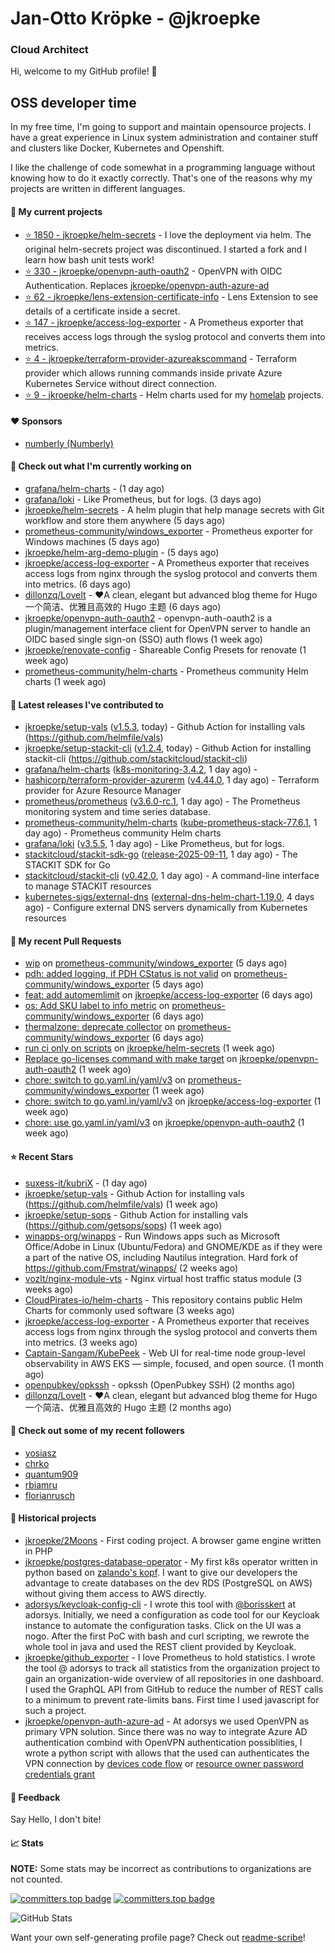 # Jan-Otto Kröpke - @jkroepke
### Cloud Architect 

Hi, welcome to my GitHub profile! 👋

## OSS developer time
In my free time, I'm going to support and maintain opensource projects. I have a great experience in Linux system administration and container stuff and clusters like Docker, Kubernetes and Openshift.

I like the challenge of code somewhat in a programming language without knowing how to do it exactly correctly. That's one of the reasons why my projects are written in different languages.

#### 🌱 My current projects
- [⭐️ 1850 - jkroepke/helm-secrets](https://github.com/jkroepke/helm-secrets) - I love the deployment via helm. The original helm-secrets project was discontinued. I started a fork and I learn how bash unit tests work!
- [⭐️ 330 - jkroepke/openvpn-auth-oauth2](https://github.com/jkroepke/openvpn-auth-oauth2) - OpenVPN with OIDC Authentication. Replaces  [jkroepke/openvpn-auth-azure-ad](https://github.com/jkroepke/openvpn-auth-azure-ad) 
- [⭐️ 62 - jkroepke/lens-extension-certificate-info](https://github.com/jkroepke/lens-extension-certificate-info) - Lens Extension to see details of a certificate inside a secret.
- [⭐️ 147 - jkroepke/access-log-exporter](https://github.com/jkroepke/access-log-exporter) - A Prometheus exporter that receives access logs through the syslog protocol and converts them into metrics.
- [⭐️ 4 - jkroepke/terraform-provider-azureakscommand](https://github.com/jkroepke/terraform-provider-azureakscommand) - Terraform provider which allows running commands inside private Azure Kubernetes Service without direct connection.
- [⭐️ 9 - jkroepke/helm-charts](https://github.com/jkroepke/helm-charts) - Helm charts used for my [homelab](https://github.com/jkroepke/homelab) projects.

#### ❤️ Sponsors

- [numberly (Numberly)](https://github.com/numberly)


#### 👷 Check out what I'm currently working on

- [grafana/helm-charts](https://github.com/grafana/helm-charts) -  (1 day ago)
- [grafana/loki](https://github.com/grafana/loki) - Like Prometheus, but for logs. (3 days ago)
- [jkroepke/helm-secrets](https://github.com/jkroepke/helm-secrets) - A helm plugin that help manage secrets with Git workflow and store them anywhere (5 days ago)
- [prometheus-community/windows_exporter](https://github.com/prometheus-community/windows_exporter) - Prometheus exporter for Windows machines (5 days ago)
- [jkroepke/helm-arg-demo-plugin](https://github.com/jkroepke/helm-arg-demo-plugin) -  (5 days ago)
- [jkroepke/access-log-exporter](https://github.com/jkroepke/access-log-exporter) - A Prometheus exporter that receives access logs from nginx through the syslog protocol and converts them into metrics. (6 days ago)
- [dillonzq/LoveIt](https://github.com/dillonzq/LoveIt) - ❤️A clean, elegant but advanced blog theme for Hugo 一个简洁、优雅且高效的 Hugo 主题 (6 days ago)
- [jkroepke/openvpn-auth-oauth2](https://github.com/jkroepke/openvpn-auth-oauth2) - openvpn-auth-oauth2 is a plugin/management interface client for OpenVPN server to handle an OIDC based single sign-on (SSO) auth flows (1 week ago)
- [jkroepke/renovate-config](https://github.com/jkroepke/renovate-config) - Shareable Config Presets for renovate (1 week ago)
- [prometheus-community/helm-charts](https://github.com/prometheus-community/helm-charts) - Prometheus community Helm charts (1 week ago)

#### 🔭 Latest releases I've contributed to

- [jkroepke/setup-vals](https://github.com/jkroepke/setup-vals) ([v1.5.3](https://github.com/jkroepke/setup-vals/releases/tag/v1.5.3), today) - Github Action for installing vals (https://github.com/helmfile/vals)
- [jkroepke/setup-stackit-cli](https://github.com/jkroepke/setup-stackit-cli) ([v1.2.4](https://github.com/jkroepke/setup-stackit-cli/releases/tag/v1.2.4), today) - Github Action for installing stackit-cli (https://github.com/stackitcloud/stackit-cli)
- [grafana/helm-charts](https://github.com/grafana/helm-charts) ([k8s-monitoring-3.4.2](https://github.com/grafana/helm-charts/releases/tag/k8s-monitoring-3.4.2), 1 day ago) - 
- [hashicorp/terraform-provider-azurerm](https://github.com/hashicorp/terraform-provider-azurerm) ([v4.44.0](https://github.com/hashicorp/terraform-provider-azurerm/releases/tag/v4.44.0), 1 day ago) - Terraform provider for Azure Resource Manager
- [prometheus/prometheus](https://github.com/prometheus/prometheus) ([v3.6.0-rc.1](https://github.com/prometheus/prometheus/releases/tag/v3.6.0-rc.1), 1 day ago) - The Prometheus monitoring system and time series database.
- [prometheus-community/helm-charts](https://github.com/prometheus-community/helm-charts) ([kube-prometheus-stack-77.6.1](https://github.com/prometheus-community/helm-charts/releases/tag/kube-prometheus-stack-77.6.1), 1 day ago) - Prometheus community Helm charts
- [grafana/loki](https://github.com/grafana/loki) ([v3.5.5](https://github.com/grafana/loki/releases/tag/v3.5.5), 1 day ago) - Like Prometheus, but for logs.
- [stackitcloud/stackit-sdk-go](https://github.com/stackitcloud/stackit-sdk-go) ([release-2025-09-11](https://github.com/stackitcloud/stackit-sdk-go/releases/tag/release-2025-09-11), 1 day ago) - The STACKIT SDK for Go
- [stackitcloud/stackit-cli](https://github.com/stackitcloud/stackit-cli) ([v0.42.0](https://github.com/stackitcloud/stackit-cli/releases/tag/v0.42.0), 1 day ago) - A command-line interface to manage STACKIT resources
- [kubernetes-sigs/external-dns](https://github.com/kubernetes-sigs/external-dns) ([external-dns-helm-chart-1.19.0](https://github.com/kubernetes-sigs/external-dns/releases/tag/external-dns-helm-chart-1.19.0), 4 days ago) - Configure external DNS servers dynamically from Kubernetes resources

#### 🔨 My recent Pull Requests

- [wip](https://github.com/prometheus-community/windows_exporter/pull/2204) on [prometheus-community/windows_exporter](https://github.com/prometheus-community/windows_exporter) (5 days ago)
- [pdh: added logging, if PDH CStatus is not valid](https://github.com/prometheus-community/windows_exporter/pull/2203) on [prometheus-community/windows_exporter](https://github.com/prometheus-community/windows_exporter) (5 days ago)
- [feat: add automemlimit](https://github.com/jkroepke/access-log-exporter/pull/46) on [jkroepke/access-log-exporter](https://github.com/jkroepke/access-log-exporter) (6 days ago)
- [os: Add SKU label to info metric](https://github.com/prometheus-community/windows_exporter/pull/2202) on [prometheus-community/windows_exporter](https://github.com/prometheus-community/windows_exporter) (6 days ago)
- [thermalzone: deprecate collector](https://github.com/prometheus-community/windows_exporter/pull/2201) on [prometheus-community/windows_exporter](https://github.com/prometheus-community/windows_exporter) (6 days ago)
- [run ci only on scripts](https://github.com/jkroepke/helm-secrets/pull/596) on [jkroepke/helm-secrets](https://github.com/jkroepke/helm-secrets) (1 week ago)
- [Replace go-licenses command with make target](https://github.com/jkroepke/openvpn-auth-oauth2/pull/600) on [jkroepke/openvpn-auth-oauth2](https://github.com/jkroepke/openvpn-auth-oauth2) (1 week ago)
- [chore: switch to go.yaml.in/yaml/v3](https://github.com/prometheus-community/windows_exporter/pull/2196) on [prometheus-community/windows_exporter](https://github.com/prometheus-community/windows_exporter) (1 week ago)
- [chore: switch to go.yaml.in/yaml/v3](https://github.com/jkroepke/access-log-exporter/pull/32) on [jkroepke/access-log-exporter](https://github.com/jkroepke/access-log-exporter) (1 week ago)
- [chore: use go.yaml.in/yaml/v3](https://github.com/jkroepke/openvpn-auth-oauth2/pull/595) on [jkroepke/openvpn-auth-oauth2](https://github.com/jkroepke/openvpn-auth-oauth2) (1 week ago)

#### ⭐ Recent Stars

- [suxess-it/kubriX](https://github.com/suxess-it/kubriX) -  (1 day ago)
- [jkroepke/setup-vals](https://github.com/jkroepke/setup-vals) - Github Action for installing vals (https://github.com/helmfile/vals) (1 week ago)
- [jkroepke/setup-sops](https://github.com/jkroepke/setup-sops) - Github Action for installing vals (https://github.com/getsops/sops) (1 week ago)
- [winapps-org/winapps](https://github.com/winapps-org/winapps) -  Run Windows apps such as Microsoft Office/Adobe in Linux (Ubuntu/Fedora) and GNOME/KDE as if they were a part of the native OS, including Nautilus integration. Hard fork of https://github.com/Fmstrat/winapps/ (2 weeks ago)
- [vozlt/nginx-module-vts](https://github.com/vozlt/nginx-module-vts) - Nginx virtual host traffic status module (3 weeks ago)
- [CloudPirates-io/helm-charts](https://github.com/CloudPirates-io/helm-charts) - This repository contains public Helm Charts for commonly used software (3 weeks ago)
- [jkroepke/access-log-exporter](https://github.com/jkroepke/access-log-exporter) - A Prometheus exporter that receives access logs from nginx through the syslog protocol and converts them into metrics. (3 weeks ago)
- [Captain-Sangam/KubePeek](https://github.com/Captain-Sangam/KubePeek) - Web UI for real-time node group-level observability in AWS EKS — simple, focused, and open source. (1 month ago)
- [openpubkey/opkssh](https://github.com/openpubkey/opkssh) - opkssh (OpenPubkey SSH) (2 months ago)
- [dillonzq/LoveIt](https://github.com/dillonzq/LoveIt) - ❤️A clean, elegant but advanced blog theme for Hugo 一个简洁、优雅且高效的 Hugo 主题 (2 months ago)

#### 👯 Check out some of my recent followers

- [yosiasz](https://github.com/yosiasz)
- [chrko](https://github.com/chrko)
- [quantum909](https://github.com/quantum909)
- [rbiamru](https://github.com/rbiamru)
- [florianrusch](https://github.com/florianrusch)

#### 📜 Historical projects
- [jkroepke/2Moons](https://github.com/jkroepke/2Moons) - First coding project. A browser game engine written in PHP
- [jkroepke/postgres-database-operator](https://github.com/jkroepke/postgres-database-operator) - My first k8s operator written in python based on [zalando's kopf](https://github.com/zalando-incubator/kopf). I want to give our developers the advantage to create databases on the dev RDS (PostgreSQL on AWS) without giving them access to AWS directly.
- [adorsys/keycloak-config-cli](https://github.com/adorsys/keycloak-config-cli) - I wrote this tool with [@borisskert](https://github.com/borisskert) at adorsys. Initially, we need a configuration as code tool for our Keycloak instance to automate the configuration tasks. Click on the UI was a nogo. After the first PoC with bash and curl scripting, we rewrote the whole tool in java and used the REST client provided by Keycloak.
- [jkroepke/github_exporter](https://github.com/jkroepke/github_exporter) - I love Prometheus to hold statistics. I wrote the tool @ adorsys to track all statistics from the organization project to gain an organization-wide overview of all repositories in one dashboard. I used the GraphQL API from GitHub to reduce the number of REST calls to a minimum to prevent rate-limits bans. First time I used javascript for such a project.
- [jkroepke/openvpn-auth-azure-ad](https://github.com/jkroepke/openvpn-auth-azure-ad) - At adorsys we used OpenVPN as primary VPN solution. Since there was no way to integrate Azure AD authentication combind with OpenVPN authentication possiblities, I wrote a python script with allows that the used can authenticates the VPN connection by [devices code flow](https://docs.microsoft.com/en-us/azure/active-directory/develop/v2-oauth2-device-code) or [resource owner password credentials grant](https://docs.microsoft.com/en-us/azure/active-directory/develop/v2-oauth-ropc)

#### 💬 Feedback

Say Hello, I don't bite!

#### 📈 Stats

**NOTE:** Some stats may be incorrect as contributions to organizations
are not counted.

[![committers.top badge](https://user-badge.committers.top/germany/jkroepke.svg)](https://user-badge.committers.top/germany/jkroepke)
[![committers.top badge](https://user-badge.committers.top/germany_public/jkroepke.svg)](https://user-badge.committers.top/germany_public/jkroepke)

![GitHub Stats](https://github-readme-stats.vercel.app/api?username=jkroepke&count_private=false&theme=tokyonight&show_icons=true)

Want your own self-generating profile page? Check out [readme-scribe](https://github.com/muesli/readme-scribe)!
